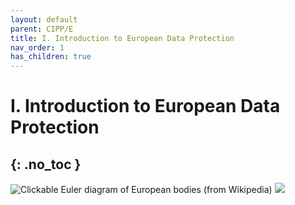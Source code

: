 ```yaml
---
layout: default
parent: CIPP/E
title: I. Introduction to European Data Protection
nav_order: 1
has_children: true
---
```


# I. Introduction to European Data Protection
{: .no_toc }
---

![Clickable Euler diagram of European bodies (from Wikipedia)](https://upload.wikimedia.org/wikipedia/commons/6/6a/Supranational_European_Bodies.svg?sanitize=true)
<img src="https://upload.wikimedia.org/wikipedia/commons/6/6a/Supranational_European_Bodies.svg?sanitize=true">
